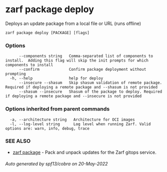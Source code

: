 # zarf package deploy

Deploys an update package from a local file or URL (runs offline)

```
zarf package deploy [PACKAGE] [flags]
```

### Options

```
      --components string   Comma-separated list of components to install.  Adding this flag will skip the init prompts for which components to install
      --confirm             Confirm package deployment without prompting
  -h, --help                help for deploy
      --insecure --shasum   Skip shasum validation of remote package. Required if deploying a remote package and --shasum is not provided
      --shasum --insecure   Shasum of the package to deploy. Required if deploying a remote package and --insecure is not provided
```

### Options inherited from parent commands

```
  -a, --architecture string   Architecture for OCI images
  -l, --log-level string      Log level when running Zarf. Valid options are: warn, info, debug, trace
```

### SEE ALSO

* [zarf package](./index.md)	 - Pack and unpack updates for the Zarf gitops service.

###### Auto generated by spf13/cobra on 20-May-2022

